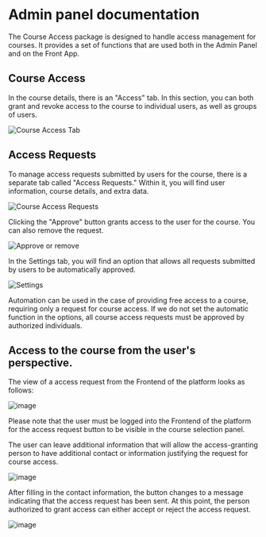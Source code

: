 # Admin panel documentation

The Course Access package is designed to handle access management for courses.
It provides a set of functions that are used both in the Admin Panel and on the Front App.

## Course Access

In the course details, there is an "Access" tab.
In this section, you can both grant and revoke access to the course to individual users, as well as groups of users.

![Course Access Tab](https://github.com/EscolaLMS/Course-Access/assets/59456825/e4b8e2de-44e4-48de-93a3-aa64e77223de)

## Access Requests

To manage access requests submitted by users for the course, there is a separate tab called "Access Requests."
Within it, you will find user information, course details, and extra data.

![Course Access Requests](https://github.com/EscolaLMS/Course-Access/assets/59456825/f0a5d682-8832-4714-90a2-c9bbbcc2aa8e)

Clicking the "Approve" button grants access to the user for the course.
You can also remove the request.

![Approve or remove](https://github.com/EscolaLMS/Course-Access/assets/59456825/eff25fb2-5078-4823-b318-fa63908ce340)

In the Settings tab, you will find an option that allows all requests submitted by users to be automatically approved.

![Settings](https://github.com/EscolaLMS/Course-Access/assets/59456825/c3706bfb-3982-42c3-afb9-acddb64e32e2)

Automation can be used in the case of providing free access to a course, requiring only a request for course access. If we do not set the automatic function in the options, all course access requests must be approved by authorized individuals.

## Access to the course from the user's perspective.

The view of a access request from the Frontend of the platform looks as follows:

![image](https://github.com/EscolaLMS/Course-Access/assets/108077902/be3b4dfd-5bd3-4806-9479-15ad38ccb5ae)

Please note that the user must be logged into the Frontend of the platform for the access request button to be visible in the course selection panel.

The user can leave additional information that will allow the access-granting person to have additional contact or information justifying the request for course access.

![image](https://github.com/EscolaLMS/Course-Access/assets/108077902/a733c3a4-1c6c-494d-af32-14bd8331f6fa)

After filling in the contact information, the button changes to a message indicating that the access request has been sent. At this point, the person authorized to grant access can either accept or reject the access request.

![image](https://github.com/EscolaLMS/Course-Access/assets/108077902/613012a1-d067-4305-871d-2b88324b7c7c)

